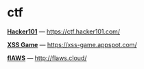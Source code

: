 # ctf

[**Hacker101**](hacker101/) — https://ctf.hacker101.com/

[**XSS Game**](xss-game/) — https://xss-game.appspot.com/

[**flAWS**](flaws/) — http://flaws.cloud/
